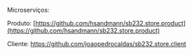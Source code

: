 

Microserviços:

Produto:
[https://github.com/hsandmann/sb232.store.product](https://github.com/hsandmann/sb232.store.product)

Cliente: https://github.com/joaopedrocaldas/sb232.store.client
